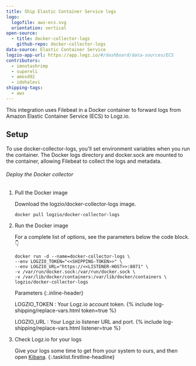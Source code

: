 ```yaml
---
title: Ship Elastic Container Service logs
logo:
  logofile: aws-ecs.svg
  orientation: vertical
open-source:
  - title: docker-collector-logs
    github-repo: docker-collector-logs
data-source: Elastic Container Service
logzio-app-url: https://app.logz.io/#/dashboard/data-sources/ECS
contributors:
  - imnotashrimp
  - supereli
  - amosd92
  - idohalevi
shipping-tags:
  - aws
---
```


This integration uses Filebeat in a Docker container to forward logs from Amazon Elastic Container Service (ECS) to Logz.io.

## Setup

To use docker-collector-logs, you'll set environment variables when you run the container.
The Docker logs directory and docker.sock are mounted to the container, allowing Filebeat to collect the logs and metadata.

###### Deploy the Docker collector

1.  Pull the Docker image

    Download the logzio/docker-collector-logs image.

    ```shell
    docker pull logzio/docker-collector-logs
    ```

2.  Run the Docker image

    For a complete list of options, see the parameters below the code block. 👇

    ```shell
    docker run -d --name=docker-collector-logs \
    --env LOGZIO_TOKEN="<<SHIPPING-TOKEN>>" \
    --env LOGZIO_URL="https://<<LISTENER-HOST>>:8071" \
    -v /var/run/docker.sock:/var/run/docker.sock \
    -v /var/lib/docker/containers:/var/lib/docker/containers \
    logzio/docker-collector-logs
    ```

    Parameters
    {:.inline-header}

    LOGZIO_TOKEN <span class="required-param"></span>
    : Your Logz.io account token.
      {% include log-shipping/replace-vars.html token=true %}

    LOGZIO_URL <span class="required-param"></span>
    : Your Logz.io listener URL and port.
      {% include log-shipping/replace-vars.html listener=true %}

3.  Check Logz.io for your logs

    Give your logs some time to get from your system to ours, and then open [Kibana](https://app.logz.io/#/dashboard/kibana).
{:.tasklist.firstline-headline}
